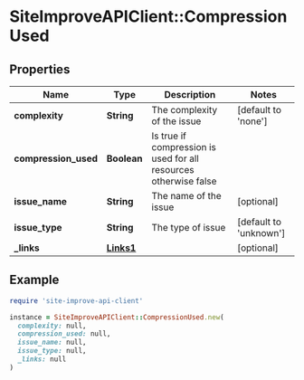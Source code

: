 # SiteImproveAPIClient::CompressionUsed

## Properties

| Name | Type | Description | Notes |
| ---- | ---- | ----------- | ----- |
| **complexity** | **String** | The complexity of the issue | [default to &#39;none&#39;] |
| **compression_used** | **Boolean** | Is true if compression is used for all resources otherwise false |  |
| **issue_name** | **String** | The name of the issue | [optional] |
| **issue_type** | **String** | The type of issue | [default to &#39;unknown&#39;] |
| **_links** | [**Links1**](Links1.md) |  | [optional] |

## Example

```ruby
require 'site-improve-api-client'

instance = SiteImproveAPIClient::CompressionUsed.new(
  complexity: null,
  compression_used: null,
  issue_name: null,
  issue_type: null,
  _links: null
)
```

